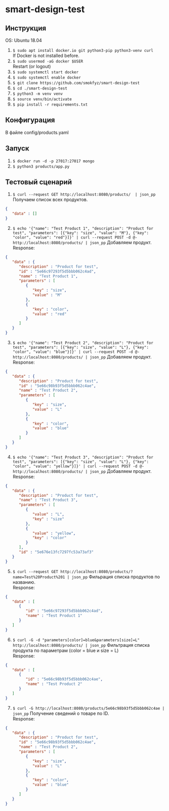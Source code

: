 # smart-design-test

## Инструкция

OS: Ubuntu 18.04

1. `$ sudo apt install docker.io git python3-pip python3-venv curl`  
If Docker is not installed before.  
2. `$ sudo usermod -aG docker $USER`  
Restart (or logout)  
3. `$ sudo systemctl start docker`
4. `$ sudo systemctl enable docker`
5. `$ git clone https://github.com/smokfyz/smart-design-test`
6. `$ cd ./smart-design-test`
7. `$ python3 -m venv venv`
8. `$ source venv/bin/activate`
9. `$ pip install -r requirements.txt`

## Конфигурация

В файле config/products.yaml

## Запуск

1. `$ docker run -d -p 27017:27017 mongo`
2. `$ python3 products/app.py`

## Тестовый сценарий

1. `$ curl --request GET http://localhost:8080/products/  | json_pp`
Получаем список всех продуктов.
```json
{
   "data" : []
}
```

2. `$ echo '{"name": "Test Product 1", "description": "Product for test", "parameters": [{"key": "size", "value": "M"}, {"key": "color", "value": "red"}]}' | curl --request POST -d @- http://localhost:8080/products/ | json_pp`
Добавляем продукт.  
Response:
```json
{
   "data" : {
      "description" : "Product for test",
      "id" : "5e66c97293f5d5bbb062c4ad",
      "name" : "Test Product 1",
      "parameters" : [
         {
            "key" : "size",
            "value" : "M"
         },
         {
            "key" : "color",
            "value" : "red"
         }
      ]
   }
}
```
3. `$ echo '{"name": "Test Product 2", "description": "Product for test", "parameters": [{"key": "size", "value": "L"}, {"key": "color", "value": "blue"}]}' | curl --request POST -d @- http://localhost:8080/products/ | json_pp`
Добавляем продукт.  
Response:
```json
{
   "data" : {
      "description" : "Product for test",
      "id" : "5e66c98b93f5d5bbb062c4ae",
      "name" : "Test Product 2",
      "parameters" : [
         {
            "key" : "size",
            "value" : "L"
         },
         {
            "key" : "color",
            "value" : "blue"
         }
      ]
   }
}
```
4. `$ echo '{"name": "Test Product 3", "description": "Product for test", "parameters": [{"key": "size", "value": "L"}, {"key": "color", "value": "yellow"}]}' | curl --request POST -d @- http://localhost:8080/products/ | json_pp`
Добавляем продукт.  
Response:
```json
{
   "data" : {
      "description" : "Product for test",
      "name" : "Test Product 3",
      "parameters" : [
         {
            "value" : "L",
            "key" : "size"
         },
         {
            "value" : "yellow",
            "key" : "color"
         }
      ],
      "id" : "5e676e13fc7297fc53a73af3"
   }
}
```
5. `$ curl --request GET http://localhost:8080/products/?name=Test%20Product%201 | json_pp`
Фильрация списка продуктов по названию.  
Response:
```json
{
   "data" : [
      {
         "id" : "5e66c97293f5d5bbb062c4ad",
         "name" : "Test Product 1"
      }
   ]
}
```
6. `$ curl -G -d "parameters[color]=blue&parameters[size]=L" http://localhost:8080/products/ | json_pp`
Фильтрация списка продукта по параметрам (color = blue и size = L)  
Response:
```json
{
   "data" : [
      {
         "id" : "5e66c98b93f5d5bbb062c4ae",
         "name" : "Test Product 2"
      }
   ]
}
```
7. `$ curl -G http://localhost:8080/products/5e66c98b93f5d5bbb062c4ae | json_pp`
Получение сведений о товаре по ID.  
Response:
```json
{
   "data" : {
      "description" : "Product for test",
      "id" : "5e66c98b93f5d5bbb062c4ae",
      "name" : "Test Product 2",
      "parameters" : [
         {
            "key" : "size",
            "value" : "L"
         },
         {
            "key" : "color",
            "value" : "blue"
         }
      ]
   }
}
```
